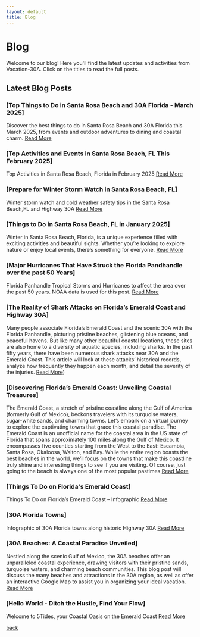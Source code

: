 ```yaml
---
layout: default
title: Blog
---
```


# Blog

Welcome to our blog! Here you'll find the latest updates and activities from Vacation-30A. Click on the titles to read the full posts.

## Latest Blog Posts

### [Top Things to Do in Santa Rosa Beach and 30A Florida - March 2025]
Discover the best things to do in Santa Rosa Beach and 30A Florida this March 2025, from events and outdoor adventures to dining and coastal charm.
[Read More](https://5tidesfl.com/top-things-to-do-santa-rosa-beach-30a-florida-march-2025-events/)

### [Top Activities and Events in Santa Rosa Beach, FL This February 2025]
Top Activities in Santa Rosa Beach, Florida in February 2025
[Read More](https://5tidesfl.com/top-activities-events-santa-rosa-beach-february-2025/)

### [Prepare for Winter Storm Watch in Santa Rosa Beach, FL]
Winter storm watch and cold weather safety tips in the Santa Rosa Beach,FL and Highway 30A
[Read More](https://5tidesfl.com/winter-storm-cold-weather-safety-tips/)

### [Things to Do in Santa Rosa Beach, FL in January 2025]
Winter in Santa Rosa Beach, Florida, is a unique experience filled with exciting activities and beautiful sights. Whether you’re looking to explore nature or enjoy local events, there’s something for everyone.
[Read More](https://5tidesfl.com/things-to-do-in-santa-rosa-beach-fl-in-january-2025/)

### [Major Hurricanes That Have Struck the Florida Pandhandle over the past 50 Years]
Florida Panhandle Tropical Storms and Hurricanes to affect the area over the past 50 years. NOAA data is used for this post.
[Read More](https://5tidesfl.com/hurricanes-florida-panhandle-past-50-years/)

### [The Reality of Shark Attacks on Florida’s Emerald Coast and Highway 30A]
Many people associate Florida’s Emerald Coast and the scenic 30A with the Florida Panhandle, picturing pristine beaches, glistening blue oceans, and peaceful havens. But like many other beautiful coastal locations, these sites are also home to a diversity of aquatic species, including sharks. In the past fifty years, there have been numerous shark attacks near 30A and the Emerald Coast. This article will look at these attacks’ historical records, analyze how frequently they happen each month, and detail the severity of the injuries.
[Read More](https://5tidesfl.com/reality-of-shark-attacks-floridas-emerald-coast/))

### [Discovering Florida’s Emerald Coast: Unveiling Coastal Treasures]
The Emerald Coast, a stretch of pristine coastline along the Gulf of America (formerly Gulf of Mexico), beckons travelers with its turquoise waters, sugar-white sands, and charming towns. Let’s embark on a virtual journey to explore the captivating towns that grace this coastal paradise. The Emerald Coast is an unofficial name for the coastal area in the US state of Florida that spans approximately 100 miles along the Gulf of Mexico. It encompasses five counties starting from the West to the East: Escambia, Santa Rosa, Okaloosa, Walton, and Bay. While the entire region boasts the best beaches in the world, we’ll focus on the towns that make this coastline truly shine and interesting things to see if you are visiting. Of course, just going to the beach is always one of the most popular pastimes
[Read More](https://5tidesfl.com/discovering-floridas-emerald-coast-unveiling-coastal-treasures/)

### [Things To Do on Florida's Emerald Coast]
Things To Do on Florida’s Emerald Coast – Infographic
[Read More](https://5tidesfl.com/things-to-do-floridas-emerald-coast/)

### [30A Florida Towns]
Infographic of 30A Florida towns along historic Highway 30A
[Read More](https://5tidesfl.com/30a-florida-towns-infographic/)

### [30A Beaches: A Coastal Paradise Unveiled]
Nestled along the scenic Gulf of Mexico, the 30A beaches offer an unparalleled coastal experience, drawing visitors with their pristine sands, turquoise waters, and charming beach communities. This blog post will discuss the many beaches and attractions in the 30A region, as well as offer an interactive Google Map to assist you in organizing your ideal vacation.
[Read More](https://5tidesfl.com/30a-beaches-a-coastal-paradise-unveiled/)

### [Hello World - Ditch the Hustle, Find Your Flow]
Welcome to 5Tides, your Coastal Oasis on the Emerald Coast
[Read More](https://5tidesfl.com/hello-world/)


[back](./)

